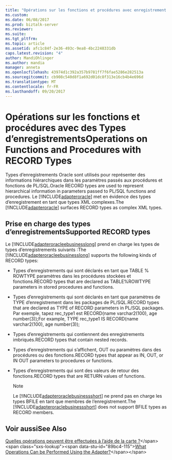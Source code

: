 ```yaml
---
title: "Opérations sur les fonctions et procédures avec enregistrement Types1 | Documents Microsoft"
ms.custom: 
ms.date: 06/08/2017
ms.prod: biztalk-server
ms.reviewer: 
ms.suite: 
ms.tgt_pltfrm: 
ms.topic: article
ms.assetid: afc1c84f-2e36-493c-9ea8-4bc2248331db
caps.latest.revision: "4"
author: MandiOhlinger
ms.author: mandia
manager: anneta
ms.openlocfilehash: 43974d1c392a357b9781ff7f6fae5286e282513a
ms.sourcegitcommit: cb908c540d8f1a692d01dc8f313e16cb4b4e696d
ms.translationtype: MT
ms.contentlocale: fr-FR
ms.lasthandoff: 09/20/2017
---
```

# <a name="operations-on-functions-and-procedures-with-record-types"></a><span data-ttu-id="89bc4-102">Opérations sur les fonctions et procédures avec des Types d’enregistrements</span><span class="sxs-lookup"><span data-stu-id="89bc4-102">Operations on Functions and Procedures with RECORD Types</span></span>
<span data-ttu-id="89bc4-103">Types d’enregistrements Oracle sont utilisés pour représenter des informations hiérarchiques dans les paramètres passés aux procédures et fonctions de PL/SQL.</span><span class="sxs-lookup"><span data-stu-id="89bc4-103">Oracle RECORD types are used to represent hierarchical information in parameters passed to PL/SQL functions and procedures.</span></span> <span data-ttu-id="89bc4-104">Le [!INCLUDE[adapteroracle](../../includes/adapteroracle-md.md)] met en évidence des types d’enregistrement en tant que types XML complexes.</span><span class="sxs-lookup"><span data-stu-id="89bc4-104">The [!INCLUDE[adapteroracle](../../includes/adapteroracle-md.md)] surfaces RECORD types as complex XML types.</span></span> 

## <a name="supported-record-types"></a><span data-ttu-id="89bc4-105">Prise en charge des types d’enregistrements</span><span class="sxs-lookup"><span data-stu-id="89bc4-105">Supported RECORD types</span></span>
<span data-ttu-id="89bc4-106">Le [!INCLUDE[adapteroracleebusinesslong](../../includes/adapteroracleebusinesslong-md.md)] prend en charge les types de types d’enregistrements suivants :</span><span class="sxs-lookup"><span data-stu-id="89bc4-106">The [!INCLUDE[adapteroracleebusinesslong](../../includes/adapteroracleebusinesslong-md.md)] supports the following kinds of RECORD types:</span></span>  
  
-   <span data-ttu-id="89bc4-107">Types d’enregistrements qui sont déclarés en tant que TABLE % ROWTYPE paramètres dans les procédures stockées et fonctions.</span><span class="sxs-lookup"><span data-stu-id="89bc4-107">RECORD types that are declared as TABLE%ROWTYPE parameters in stored procedures and functions.</span></span>  
  
-   <span data-ttu-id="89bc4-108">Types d’enregistrements qui sont déclarés en tant que paramètres de TYPE d’enregistrement dans les packages de PL/SQL.</span><span class="sxs-lookup"><span data-stu-id="89bc4-108">RECORD types that are declared as TYPE of RECORD parameters in PL/SQL packages.</span></span> <span data-ttu-id="89bc4-109">Par exemple, tapez rec_type1 est RECORD(name varchar2(100), age number(3));</span><span class="sxs-lookup"><span data-stu-id="89bc4-109">For example, TYPE rec_type1 IS RECORD(name varchar2(100), age number(3));</span></span>  
  
-   <span data-ttu-id="89bc4-110">Types d’enregistrements qui contiennent des enregistrements imbriqués.</span><span class="sxs-lookup"><span data-stu-id="89bc4-110">RECORD types that contain nested records.</span></span>  
  
-   <span data-ttu-id="89bc4-111">Types d’enregistrements qui s’affichent, OUT ou paramètres dans des procédures ou des fonctions.</span><span class="sxs-lookup"><span data-stu-id="89bc4-111">RECORD types that appear as IN, OUT, or IN OUT parameters to procedures or functions.</span></span>  
  
-   <span data-ttu-id="89bc4-112">Types d’enregistrements qui sont des valeurs de retour des fonctions.</span><span class="sxs-lookup"><span data-stu-id="89bc4-112">RECORD types that are RETURN values of functions.</span></span>  
  
    > [!NOTE]
    >  <span data-ttu-id="89bc4-113">Le [!INCLUDE[adapteroraclebusinessshort](../../includes/adapteroraclebusinessshort-md.md)] ne prend pas en charge les types BFILE en tant que membres de l’enregistrement.</span><span class="sxs-lookup"><span data-stu-id="89bc4-113">The [!INCLUDE[adapteroraclebusinessshort](../../includes/adapteroraclebusinessshort-md.md)] does not support BFILE types as RECORD members.</span></span>  
  
## <a name="see-also"></a><span data-ttu-id="89bc4-114">Voir aussi</span><span class="sxs-lookup"><span data-stu-id="89bc4-114">See Also</span></span>  
 <span data-ttu-id="89bc4-115">[Quelles opérations peuvent être effectuées à l’aide de la carte ?](https://msdn.microsoft.com/library/cc185219(v=bts.10).aspx)</span><span class="sxs-lookup"><span data-stu-id="89bc4-115">[What Operations Can be Performed Using the Adapter?](https://msdn.microsoft.com/library/cc185219(v=bts.10).aspx)</span></span>